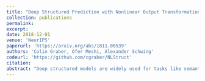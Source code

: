 ```yaml
---
title: "Deep Structured Prediction with Nonlinear Output Transformations"
collection: publications
permalink:
excerpt:
date: 2018-12-01
venue: 'NeurIPS'
paperurl: 'https://arxiv.org/abs/1811.00539'
authors: 'Colin Graber, Ofer Meshi, Alexander Schwing'
codeurl: 'https://github.com/cgraber/NLStruct'
citation:
abstract: "Deep structured models are widely used for tasks like semantic segmentation, where explicit correlations between variables provide important prior information which generally helps to reduce the data needs of deep nets. However, current deep structured models are restricted by oftentimes very local neighborhood structure, which cannot be increased for computational complexity reasons, and by the fact that the output configuration, or a representation thereof, cannot be transformed further. Very recent approaches which address those issues include graphical model inference inside deep nets so as to permit subsequent non-linear output space transformations. However, optimization of those formulations is challenging and not well understood. Here, we develop a novel model which generalizes existing approaches, such as structured prediction energy networks, and discuss a formulation which maintains applicability of existing inference techniques."
---
```

